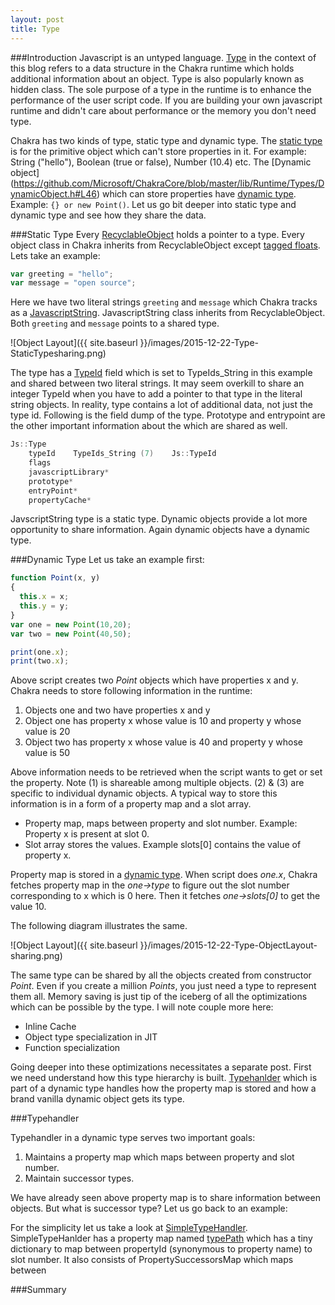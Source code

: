 ```yaml
---
layout: post
title: Type
---
```


###Introduction
Javascript is an untyped language. [Type](https://github.com/Microsoft/ChakraCore/blob/master/lib/Runtime/Types/Type.h#L22) in the context of this blog refers to a data structure in the Chakra runtime which holds additional information about an object. Type is also popularly known as hidden class. The sole purpose of a type in the runtime is to enhance the performance of the user script code. If you are building your own javascript runtime and didn't care about performance or the memory you don't need type. 

Chakra has two kinds of type, static type and dynamic type. The [static type](https://github.com/Microsoft/ChakraCore/blob/master/lib/Runtime/Types/StaticType.h) is for the primitive object which can't store properties in it. For example: String ("hello"), Boolean (true or false), Number (10.4) etc. The [Dynamic object] (https://github.com/Microsoft/ChakraCore/blob/master/lib/Runtime/Types/DynamicObject.h#L46)  which can store properties have [dynamic type](https://github.com/Microsoft/ChakraCore/blob/master/lib/Runtime/Types/DynamicType.h). Example: `{} or new Point()`. Let us go bit deeper into static type and dynamic type and see how they share the data. 


###Static Type
Every [RecyclableObject](https://github.com/Microsoft/ChakraCore/blob/master/lib/Runtime/Types/RecyclableObject.h#L191) holds a pointer to a type. Every object class in Chakra inherits from RecyclableObject except [tagged floats](http://abchatra.github.io/TaggedFloat/). Lets take an example:

```js
var greeting = "hello";
var message = "open source";
```

Here we have two literal strings `greeting` and `message` which Chakra tracks as a [JavascriptString](https://github.com/Microsoft/ChakraCore/blob/master/lib/Runtime/Library/JavascriptString.h#L50). JavascriptString class inherits from RecyclableObject. Both `greeting` and `message` points to a shared type. 

![Object Layout]({{ site.baseurl }}/images/2015-12-22-Type-StaticTypesharing.png)

The type has a [TypeId](https://github.com/Microsoft/ChakraCore/blob/master/lib/Runtime/Types/EdgeJavascriptTypeId.h#L23) field which is set to TypeIds_String in this example and shared between two literal strings. It may seem overkill to share an integer TypeId when you have to add a pointer to that type in the literal string objects. In reality, type contains a lot of additional data, not just the type id. Following is the field dump of the type. Prototype and entrypoint are the other important information about the which are shared as well.

```C++
Js::Type
    typeId    TypeIds_String (7)    Js::TypeId
    flags        
    javascriptLibrary*
    prototype*
    entryPoint*
    propertyCache*
```

JavscriptString type is a static type. Dynamic objects provide a lot more opportunity to share information. Again dynamic objects have a dynamic type.

###Dynamic Type
Let us take an example first:

```js
function Point(x, y)
{ 
  this.x = x;
  this.y = y;
}
var one = new Point(10,20);
var two = new Point(40,50);

print(one.x);
print(two.x);
```

Above script creates two *Point* objects which have properties x and y. Chakra needs to store following information in the runtime:

1.  Objects one and two have properties x and y
2.  Object one has property x whose value is 10 and property y whose value is 20
3.  Object two has property x whose value is 40 and property y whose value is 50

Above information needs to be retrieved when the script wants to get or set the property. Note (1) is shareable among multiple objects. (2) & (3) are specific to individual dynamic objects. A typical way to store this information is in a form of a property map and a slot array.

- Property map, maps between property and slot number. Example: Property x is present at slot 0. 
- Slot array stores the values. Example slots[0] contains the value of property x. 

Property map is stored in a [dynamic type](https://github.com/Microsoft/ChakraCore/blob/master/lib/Runtime/Types/DynamicType.h). When script does *one.x*, Chakra fetches property map in the *one->type* to figure out the slot number corresponding to x which is 0 here. Then it fetches *one->slots[0]* to get the value 10. 

The following diagram illustrates the same. 

![Object Layout]({{ site.baseurl }}/images/2015-12-22-Type-ObjectLayout-sharing.png)

The same type can be shared by all the objects created from constructor *Point*. Even if you create a million *Points*, you just need a type to represent them all. Memory saving is just tip of the iceberg of all the optimizations which can be possible by the type. I will note couple more here:

- Inline Cache
- Object type specialization in JIT
- Function specialization

Going deeper into these optimizations necessitates a separate post. First we need understand how this type hierarchy is built. [Typehanlder](https://github.com/Microsoft/ChakraCore/blob/master/lib/Runtime/Types/DynamicType.h#L28) which is part of a dynamic type handles how the property map is stored and how a brand vanilla dynamic object gets its type. 

###Typehandler

Typehandler in a dynamic type serves two important goals:
1. Maintains a property map which maps between property and slot number. 
2. Maintain successor types. 

We have already seen above property map is to share information between objects. But what is successor type? 
Let us go back to an example: 



For the simplicity let us take a look at  [SimpleTypeHandler](https://github.com/Microsoft/ChakraCore/blob/master/lib/Runtime/Types/PathTypeHandler.h#L207). SimpleTypeHanlder has a property map named [typePath](https://github.com/Microsoft/ChakraCore/blob/master/lib/Runtime/Types/PathTypeHandler.h#L15) which has a tiny dictionary to map between propertyId (synonymous to property name) to slot number. It also consists of PropertySuccessorsMap which maps between

###Summary
